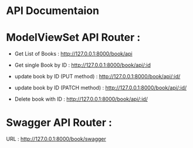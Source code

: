 # API Documentaion


# ModelViewSet API Router :

* Get List of Books :   http://127.0.0.1:8000/book/api

* Get single Book by ID :   http://127.0.0.1:8000/book/api/:id

* update book by ID (PUT method) :   http://127.0.0.1:8000/book/api/:id/

* update book by ID (PATCH method) :   http://127.0.0.1:8000/book/api/:id/

* Delete book with ID :   http://127.0.0.1:8000/book/api/:id/


# Swagger API Router :

 URL :   http://127.0.0.1:8000/book/swagger


